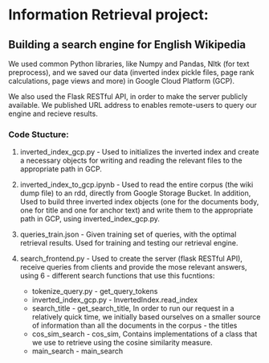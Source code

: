 # Information Retrieval project:

## Building a search engine for English Wikipedia
We used common Python libraries, like Numpy and Pandas, Nltk (for text preprocess), and we saved our data 
(inverted index pickle files, page rank calculations, page views and more) in Google Cloud Platform (GCP).

We also used the Flask RESTful API, in order to make the server publicly available.
We published URL address to enables remote-users to query our engine and recieve results.

### Code Stucture:
1. inverted_index_gcp.py - Used to initializes the inverted index and create a necessary objects for writing and reading the relevant files to the appropriate path in GCP.

2. inverted_index_to_gcp.ipynb - Used to read the entire corpus (the wiki dump file) to an rdd, directly from Google Storage Bucket.
In addition, Used to build three inverted index objects (one for the documents body, one for title and one for anchor text)
and write them to the appropriate path in GCP, using inverted_index_gcp.py.

3. queries_train.json - Given training set of queries, with the optimal retrieval results.
Used for training and testing our retrieval engine.

4. search_frontend.py - Used to create the server (flask RESTful API), receive queries from clients and provide the mose relevant answers,
 using 6 - different search functions that use this fucntions:
   - tokenize_query.py - get_query_tokens
   - inverted_index_gcp.py - InvertedIndex.read_index
   - search_title -  get_search_title, In order to run our request in a relatively quick time, 
   we initially based ourselves on a smaller source of information than all the documents in the corpus - the titles
   - cos_sim_search - cos_sim, Contains implementations of a class that we use to retrieve using the cosine similarity measure.
   - main_search - main_search
 
 
 
 
 

